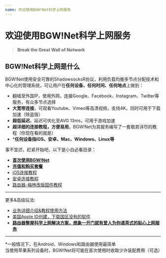 ```yaml
---
name: 欢迎使用BGW!Net科学上网服务
---
```


# 欢迎使用BGW!Net科学上网服务
> **Break the Great Wall of Network**

## BGW!Net科学上网是什么
BGW!Net使用安全可靠的ShadowsocksR协议，利用负载均衡多节点分配技术和中心化的管理系统，可让用户在**任何设备、任何时间、任何地点**上做到：

 - 翻墙至外国IP，使用外网，连接Google、Facebook、Instagram、Twitter等服务，有众多节点选择
 - **大宽带连接**，可观看Youtube、Vimeo等高清视频，支持4K，同时可用于下载加速（除盗版）
 - **超低延迟**，延迟可优化至AVG 13ms，可用于游戏加速
 - **超详细的连接教程，方便易用**，BGW!Net为其服务编写了一套极其详尽的教程（你现在看的就是）
 - ***任何设备指iOS、安卓、Mac、Windows、Linux等**

事不宜迟，赶紧开始吧，以下是小白必看目录：

 - [**首次使用BGW!Net**][1]
 - [**充值和购买套餐**][6]
 - [iOS连接教程][2]
 - [安卓连接教程][3]
 - [路由器-梅林改版固件教程][4]
 
----------
更多&高级玩法:

 - [业务详细介绍&教程使用方法][5]
 - [美国Apple ID创建，下载国区没有的软件][7]
 - [**路由器整屋科学上网解决方案，想象一开门就有爱人为你递茶式的贴心上网服务**][8]
 
----------
*一般情况下，在Android、Windows和路由器使用最简单  
当使用苹果系列设备时，BGW!Net将可能在首次使用时收取少许装配费用（可选）

  


  [1]: https://support.frankjun.com/docs/startup/basic
  [2]: https://support.frankjun.com/docs/startup/ios
  [3]: https://support.frankjun.com/docs/startup/android
  [4]: https://support.frankjun.com/docs/startup/router
  [5]: https://support.frankjun.com/docs/intro/detail
  [6]: https://support.frankjun.com/docs/purchase/recharge
  [7]: https://support.frankjun.com/docs/value_added/shadowrocket
  [8]: https://support.frankjun.com/docs/value_added/router

